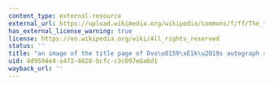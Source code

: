 ```yaml
---
content_type: external-resource
external_url: https://upload.wikimedia.org/wikipedia/commons/f/ff/The_title_page_of_the_autograph_score_of_Dvo%C5%99%C3%A1k%27s_ninth_symphony.jpg
has_external_license_warning: true
license: https://en.wikipedia.org/wiki/All_rights_reserved
status: ''
title: "an image of the title page of Dvo\u0159\xE1k\u2019s autograph score"
uid: 4d9584e4-a472-4628-bcfc-c3c097e6a6d1
wayback_url: ''
---
```

